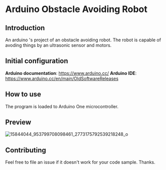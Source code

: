 # Arduino Obstacle Avoiding Robot
## Introduction
An arduino 's project of an obstacle avoiding robot. The robot is capable of avoding things by an ultrasonic sensor and motors.

## Initial configuration
**Arduino documentation**:  https://www.arduino.cc/
**Arduino IDE**:  https://www.arduino.cc/en/main/OldSoftwareReleases

## How to use
The program is loaded to Arduino One microcontroller.

## Preview
![15844044_953799708098461_2773175792539218248_o](https://user-images.githubusercontent.com/58741178/86548469-bc175000-bef9-11ea-9e04-985e60e111f3.jpg)

## Contributing
Feel free to file an issue if it doesn't work for your code sample. Thanks.
